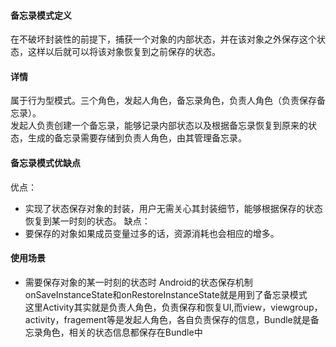 #### 备忘录模式定义
在不破坏封装性的前提下，捕获一个对象的内部状态，并在该对象之外保存这个状态，这样以后就可以将该对象恢复到之前保存的状态。
#### 详情
属于行为型模式。三个角色，发起人角色，备忘录角色，负责人角色（负责保存备忘录）。  
发起人负责创建一个备忘录，能够记录内部状态以及根据备忘录恢复到原来的状态，生成的备忘录需要存储到负责人角色，由其管理备忘录。
#### 备忘录模式优缺点
优点：
- 实现了状态保存对象的封装，用户无需关心其封装细节，能够根据保存的状态恢复到某一时刻的状态。
缺点：
- 要保存的对象如果成员变量过多的话，资源消耗也会相应的增多。
#### 使用场景
- 需要保存对象的某一时刻的状态时
Android的状态保存机制onSaveInstanceState和onRestoreInstanceState就是用到了备忘录模式   
这里Activity其实就是负责人角色，负责保存和恢复UI,而view，viewgroup，activity，fragement等是发起人角色，各自负责保存的信息，Bundle就是备忘录角色，相关的状态信息都保存在Bundle中





